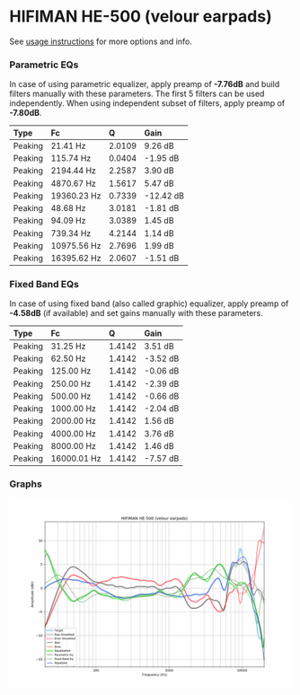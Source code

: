 # HIFIMAN HE-500 (velour earpads)
See [usage instructions](https://github.com/jaakkopasanen/AutoEq#usage) for more options and info.

### Parametric EQs
In case of using parametric equalizer, apply preamp of **-7.76dB** and build filters manually
with these parameters. The first 5 filters can be used independently.
When using independent subset of filters, apply preamp of **-7.80dB**.

| Type    | Fc          |      Q | Gain      |
|:--------|:------------|:-------|:----------|
| Peaking | 21.41 Hz    | 2.0109 | 9.26 dB   |
| Peaking | 115.74 Hz   | 0.0404 | -1.95 dB  |
| Peaking | 2194.44 Hz  | 2.2587 | 3.90 dB   |
| Peaking | 4870.67 Hz  | 1.5617 | 5.47 dB   |
| Peaking | 19360.23 Hz | 0.7339 | -12.42 dB |
| Peaking | 48.68 Hz    | 3.0181 | -1.81 dB  |
| Peaking | 94.09 Hz    | 3.0389 | 1.45 dB   |
| Peaking | 739.34 Hz   | 4.2144 | 1.14 dB   |
| Peaking | 10975.56 Hz | 2.7696 | 1.99 dB   |
| Peaking | 16395.62 Hz | 2.0607 | -1.51 dB  |

### Fixed Band EQs
In case of using fixed band (also called graphic) equalizer, apply preamp of **-4.58dB**
(if available) and set gains manually with these parameters.

| Type    | Fc          |      Q | Gain     |
|:--------|:------------|:-------|:---------|
| Peaking | 31.25 Hz    | 1.4142 | 3.51 dB  |
| Peaking | 62.50 Hz    | 1.4142 | -3.52 dB |
| Peaking | 125.00 Hz   | 1.4142 | -0.06 dB |
| Peaking | 250.00 Hz   | 1.4142 | -2.39 dB |
| Peaking | 500.00 Hz   | 1.4142 | -0.66 dB |
| Peaking | 1000.00 Hz  | 1.4142 | -2.04 dB |
| Peaking | 2000.00 Hz  | 1.4142 | 1.56 dB  |
| Peaking | 4000.00 Hz  | 1.4142 | 3.76 dB  |
| Peaking | 8000.00 Hz  | 1.4142 | 1.46 dB  |
| Peaking | 16000.01 Hz | 1.4142 | -7.57 dB |

### Graphs
![](./HIFIMAN%20HE-500%20(velour%20earpads).png)